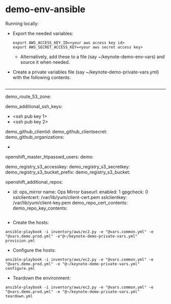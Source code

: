 # demo-env-ansible
Running locally:

- Export the needed variables:
  ```
  export AWS_ACCESS_KEY_ID=<your aws access key id>
  export AWS_SECRET_ACCESS_KEY=<your aws secret access key>
  ```
  - Alternatively, add these to a file (say ~/keynote-demo-env-vars) and
    source it when needed.

- Create a private variables file (say ~/keynote-demo-private-vars.yml) with
  the following contents:
  ```
---
demo_route_53_zone: <my route53 delegated zone>

demo_additional_ssh_keys:
- <ssh pub key 1>
- <ssh pub key 2>

demo_github_clientid: <github client id>
demo_github_clientsecret: <github client secret>
demo_github_organizations:
- <github organization>

openshift_master_htpasswd_users:
  demo: <pre-hashed password>

demo_registry_s3_accesskey: <s3 access key for registry>
demo_registry_s3_secretkey: <s3 secret key for registry>
demo_registry_s3_bucket_prefix: <prefix to use for s3 bucket>
demo_registry_s3_bucket: <s3 bucket name>

openshift_additional_repos:
- id: ops_mirror
  name: Ops Mirror
  baseurl: <url to private mirror>
  enabled: 1
  gpgcheck: 0
  sslclientcert: /var/lib/yum/client-cert.pem
  sslclientkey: /var/lib/yum/client-key.pem
demo_repo_cert_contents: <contents of the client cert for above repo>
demo_repo_key_contents: <contents of the client key for above repo>
   ```

- Create the hosts:
```
ansible-playbook -i inventory/aws/ec2.py -e "@vars.common.yml" -e "@vars.demo.prod.yml" -e"@~/keynote-demo-private-vars.yml" provision.yml
```

- Configure the hosts:
```
ansible-playbook -i inventory/aws/ec2.py -e "@vars.common.yml" -e "@vars.demo.prod.yml" -e "@~/keynote-demo-private-vars.yml" configure.yml
```

- Teardown the environment:
```
ansible-playbook -i inventory/aws/ec2.py -e "@vars.common.yml" -e "@vars.demo.prod.yml" -e "@~/keynote-demo-private-vars.yml" teardown.yml
```
